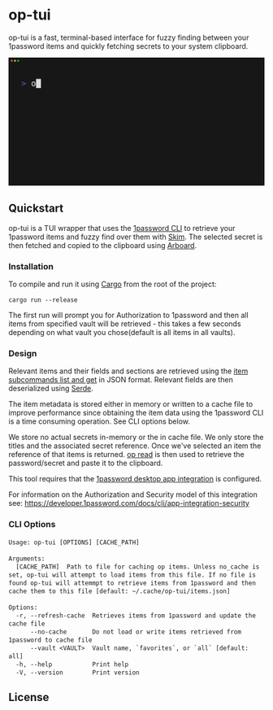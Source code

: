 # op-tui

op-tui is a fast, terminal-based interface for fuzzy finding between your 1password items and quickly
fetching secrets to your system clipboard.

<img src="https://github.com/rhellstrom/op-tui/blob/main/demo.gif" alt=""/> 

## Quickstart
op-tui is a TUI wrapper that uses the [1password CLI](https://developer.1password.com/docs/cli/get-started/)
to retrieve your 1password items and fuzzy find over them with [Skim](https://github.com/skim-rs/skim).
The selected secret is then fetched and copied to the clipboard using [Arboard](https://github.com/1Password/arboard).

### Installation

To compile and run it using [Cargo](https://doc.rust-lang.org/cargo/) from the root of the project:

```
cargo run --release
```

The first run will prompt you for Authorization to 1password and then all items from specified vault will be retrieved - this takes a few seconds depending on what vault you chose(default is all items in all vaults).

### Design

Relevant items and their fields and sections are retrieved using the [item subcommands list and get](https://developer.1password.com/docs/cli/reference/management-commands/item/)
in JSON format. Relevant fields are then deserialized using [Serde](https://serde.rs/).

The item metadata is stored either in memory or written to a cache file to improve performance since 
obtaining the item data using the 1password CLI is a time consuming operation. 
See CLI options below.

We store no actual secrets in-memory or the in cache file. We only store the titles and the associated secret reference.
Once we've selected an item the reference of that items is returned. [op read](https://developer.1password.com/docs/cli/reference/commands/read)
is then used to retrieve the password/secret and paste it to the clipboard.

This tool requires that the [1password desktop app integration](https://developer.1password.com/docs/cli/get-started/#step-2-turn-on-the-1password-desktop-app-integration
) is configured.

For information on the Authorization and Security model of this integration see: https://developer.1password.com/docs/cli/app-integration-security

### CLI Options
```
Usage: op-tui [OPTIONS] [CACHE_PATH]

Arguments:
  [CACHE_PATH]  Path to file for caching op items. Unless no_cache is set, op-tui will attempt to load items from this file. If no file is found op-tui will attemmpt to retrieve items from 1password and then cache them to this file [default: ~/.cache/op-tui/items.json]

Options:
  -r, --refresh-cache  Retrieves items from 1password and update the cache file
      --no-cache       Do not load or write items retrieved from 1password to cache file
      --vault <VAULT>  Vault name, `favorites`, or `all` [default: all]
  -h, --help           Print help
  -V, --version        Print version

```
## License
